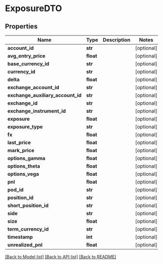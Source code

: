 # ExposureDTO

## Properties
Name | Type | Description | Notes
------------ | ------------- | ------------- | -------------
**account_id** | **str** |  | [optional] 
**avg_entry_price** | **float** |  | [optional] 
**base_currency_id** | **str** |  | [optional] 
**currency_id** | **str** |  | [optional] 
**delta** | **float** |  | [optional] 
**exchange_account_id** | **str** |  | [optional] 
**exchange_auxiliary_account_id** | **str** |  | [optional] 
**exchange_id** | **str** |  | [optional] 
**exchange_instrument_id** | **str** |  | [optional] 
**exposure** | **float** |  | [optional] 
**exposure_type** | **str** |  | [optional] 
**fx** | **float** |  | [optional] 
**last_price** | **float** |  | [optional] 
**mark_price** | **float** |  | [optional] 
**options_gamma** | **float** |  | [optional] 
**options_theta** | **float** |  | [optional] 
**options_vega** | **float** |  | [optional] 
**pnl** | **float** |  | [optional] 
**pod_id** | **str** |  | [optional] 
**position_id** | **str** |  | [optional] 
**short_position_id** | **str** |  | [optional] 
**side** | **str** |  | [optional] 
**size** | **float** |  | [optional] 
**term_currency_id** | **str** |  | [optional] 
**timestamp** | **int** |  | [optional] 
**unrealized_pnl** | **float** |  | [optional] 

[[Back to Model list]](../README.md#documentation-for-models) [[Back to API list]](../README.md#documentation-for-api-endpoints) [[Back to README]](../README.md)

